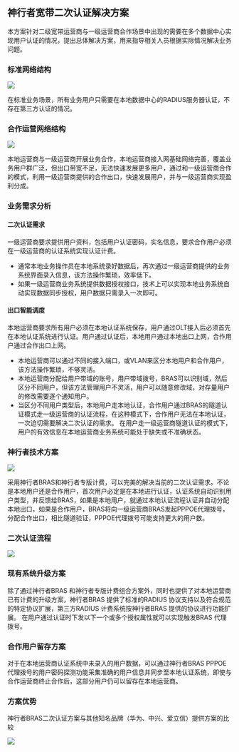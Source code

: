 ## 神行者宽带二次认证解决方案

本方案针对二级宽带运营商与一级运营商合作场景中出现的需要在多个数据中心实现用户认证的情况，提出总体解决方案，用来指导相关人员根据实际情况解决业务问题。

### 标准网络结构

![](http://static.toughcloud.net/toughsms/tc_20181224100200_1.png)

在标准业务场景，所有业务用户只需要在本地数据中心的RADIUS服务器认证，不存在第三方认证的情况。 

### 合作运营网络结构

![](http://static.toughcloud.net/toughsms/tc_20181224100617_2.png)

本地运营商与一级运营商开展业务合作，本地运营商接入网基础网络完善，覆盖业务用户群广泛，但出口带宽不足，无法快速发展更多用户，通过和一级运营商合作的模式，利用一级运营商提供的合作出口，快速发展用户，并与一级运营商实现盈利分成。


### 业务需求分析

#### 二次认证需求

一级运营商要求提供用户资料，包括用户认证密码，实名信息，要求合作用户必须在一级运营商的认证系统实现认证计费。 

- 通常本地业务操作员在本地系统录好数据后，再次通过一级运营商提供的业务系统界面录入信息，该方法操作繁琐，效率低下。
- 如果一级运营商业务系统提供数据授权接口，技术上可以实现本地业务系统自动实现数据同步授权，用户数据只需录入一次即可。

#### 出口智能调度

本地运营商要求所有用户必须在本地认证系统保存，用户通过OLT接入后必须首先在本地认证系统进行认证。用户通过认证后，本地用户通过本地出口上网，合作用户通过合作出口上网。

- 本地运营商可以通过不同的接入端口，或VLAN来区分本地用户和合作用户，该方法操作繁琐，不够灵活。
- 本地运营商分配给用户带域的账号，用户带域拨号，BRAS可以识别域，然后区分不同用户，但该方法管理用户不灵活，用户可以随意修改域，对存量用户的修改需要逐个通知用户。
- 当区分不同用户类型后，本地用户走本地认证，合作用户通过BRAS的隧道认证模式走一级运营商的认证流程，在这种模式下，合作用户无法在本地认证，一次迫切需要解决二次认证的需求。 在用户走一级运营商隧道认证的模式下，用户的有效信息在本地运营商业务系统可能处于缺失或不准确状态。


### 神行者技术方案

![](http://static.toughcloud.net/toughsms/tc_20181224100929_3.png)

采用神行者BRAS和神行者专版计费，可以完美的解决当前的二次认证需求。不论是本地用户还是合作用户，首次用户必定是在本地进行认证，认证系统自动识别用户类型，并反馈给BRAS，如果是本地用户，就通过本地认证流程认证并自动分配本地出口，如果是合作用户，BRAS将向一级运营商BRAS发起PPPOE代理拨号，分配合作出口，相比隧道验证，PPPOE代理拨号可能支持更大的用户数。

### 二次认证流程

![](http://static.toughcloud.net/toughsms/tc_20181224101106_4.png)


### 现有系统升级方案

除了通过神行者BRAS 和神行者专版计费组合方案外，同时也提供了对本地运营商已有计费的升级方案，神行者BRAS 提供了标准的RADIUS 协议支持以及符合规范的特定协议扩展，第三方RADIUS 计费系统按神行者BRAS 提供的协议进行功能扩展。 在用户通过认证时下发以下一个或多个授权属性就可以实现触发BRAS 代理拨号。

### 合作用户留存方案

对于在本地运营商认证系统中未录入的用户数据，可以通过神行者BRAS  PPPOE 代理拨号的用户密码探测功能采集准确的用户信息并同步至本地认证系统，即使与合作运营商终止合作后，这部分用户仍可以留存在本地运营商。

### 方案优势

神行者BRAS二次认证方案与其他知名品牌（华为、中兴、爱立信）提供方案的比较

![](http://static.toughcloud.net/toughsms/tc_20181224102421_5.png)
